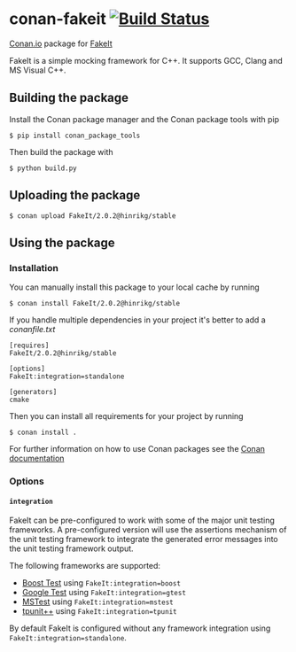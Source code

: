 # conan-fakeit [![Build Status](https://travis-ci.org/hinrikg/conan-fakeit.svg?branch=master)](https://travis-ci.org/hinrikg/conan-fakeit)

[Conan.io](https://conan.io) package for [FakeIt](https://github.com/eranpeer/FakeIt)

FakeIt is a simple mocking framework for C++. It supports GCC, Clang and MS Visual C++.

## Building the package

Install the Conan package manager and the Conan package tools with pip

    $ pip install conan_package_tools

Then build the package with

    $ python build.py

## Uploading the package

    $ conan upload FakeIt/2.0.2@hinrikg/stable

## Using the package

### Installation

You can manually install this package to your local cache by running

    $ conan install FakeIt/2.0.2@hinrikg/stable

If you handle multiple dependencies in your project it's better to add a *conanfile.txt*

    [requires]
    FakeIt/2.0.2@hinrikg/stable

    [options]
    FakeIt:integration=standalone

    [generators]
    cmake

Then you can install all requirements for your project by running

    $ conan install .

For further information on how to use Conan packages see the [Conan documentation](http://docs.conan.io/)

### Options

#### `integration`

FakeIt can be pre-configured to work with some of the major unit testing frameworks. A pre-configured
version will use the assertions mechanism of the unit testing framework to integrate the generated
error messages into the unit testing framework output.

The following frameworks are supported:

- [Boost Test](http://www.boost.org/doc/libs/release/libs/test) using `FakeIt:integration=boost`
- [Google Test](https://github.com/google/googletest) using `FakeIt:integration=gtest`
- [MSTest](http://en.wikipedia.org/wiki/Visual_Studio_Unit_Testing_Framework) using `FakeIt:integration=mstest`
- [tpunit++](https://github.com/tpounds/tpunitpp) using `FakeIt:integration=tpunit`

By default FakeIt is configured without any framework integration using `FakeIt:integration=standalone`.
